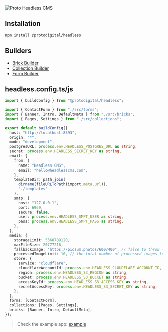 ![Proto Headless CMS](https://github.com/ProtoDigitalUK/proto_headless/blob/master/banner.png?raw=true)

## Installation

```bash
npm install @protodigital/headless
```

## Builders

- [Brick Builder]()
- [Collection Builder]()
- [Form Builder]()

## headless.config.ts/js

```ts
import { buildConfig } from "@protodigital/headless";

import { ContactForm } from "./src/forms";
import { Banner, Intro, DefaultMeta } from "./src/bricks";
import { Pages, Settings } from "./src/collections";

export default buildConfig({
  host: "http://localhost:8393",
  origin: "*",
  mode: "development",
  postgresURL: process.env.HEADLESS_POSTGRES_URL as string,
  secret: process.env.HEADLESS_SECRET_KEY as string,
  email: {
    from: {
      name: "Headless CMS",
      email: "hello@headlesscms.com",
    },
    templateDir: path.join(
      dirname(fileURLToPath(import.meta.url)),
      "./templates"
    ),
    smtp: {
      host: "127.0.0.1",
      port: 6969,
      secure: false,
      user: process.env.HEADLESS_SMPT_USER as string,
      pass: process.env.HEADLESS_SMPT_PASS as string,
    },
  },
  media: {
    storageLimit: 5368709120,
    maxFileSize: 20777216,
    fallbackImage: "https://picsum.photos/600/400", // false to throw 404, undefined for default and URL string for custom
    processedImageLimit: 10, // the total number of processed images to store per image
    store: {
      service: "cloudflare",
      cloudflareAccountId: process.env.HEADLESS_CLOUDFLARE_ACCOUNT_ID,
      region: process.env.HEADLESS_S3_REGION as string,
      bucket: process.env.HEADLESS_S3_BUCKET as string,
      accessKeyId: process.env.HEADLESS_S3_ACCESS_KEY as string,
      secretAccessKey: process.env.HEADLESS_S3_SECRET_KEY as string,
    },
  },
  forms: [ContactForm],
  collections: [Pages, Settings],
  bricks: [Banner, Intro, DefaultMeta],
});
```

> Check the example app: [example](https://github.com/ProtoDigitalUK/proto_headless/tree/master/apps/example-esm/headless.config.ts)
